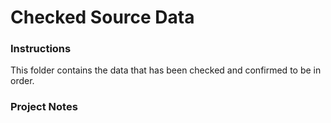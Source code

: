 # Checked Source Data

### Instructions
This folder contains the data that has been checked and confirmed to be in order.


### Project Notes